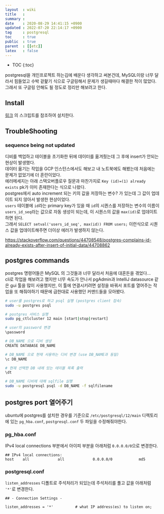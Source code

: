 ```yaml
---
layout  : wiki
title   : 
summary : 
date    : 2020-08-29 14:41:15 +0900
updated : 2022-07-20 22:14:17 +0900
tag     : postgresql
toc     : true
public  : true
parent  : [[etc]]
latex   : false
---
```

* TOC
{:toc}

postgresql을 개인프로젝트 하는김에 배운다 생각하고 써본건데, MySQL이랑 너무 달라서 힘들었고 수박 겉핥기 식으로 구글링해서 문제가 생길때마다 해결한 적이 많았다. 그래서 또 구글링 안해도 될 정도로 정리만 해보려고 한다.

## Install
 
[링크](https://www.postgresql.org/download/linux/ubuntu/) 의 스크립트를 참조하여 설치한다.

## TroubleShooting

### sequence being not updated 

디비를 백업하고 테이블을 초기화한 뒤에 데이터를 옮겨줬는데 그 후에 insert가 안되는 현상이 발생했다.  
데이터 옮기는 작업을 GCP 인스턴스에서도 해보고 내 노트북에도 해봤는데 처음에는 문제가 없었기에 더 혼란이었다.  
에러메세지는 아래 스택오버플로우 질문과 마찬가지로 `Key (id)=(1) already exists` pk가 이미 존재한다는 식으로 나왔다.  
postgres에서 auto increment 되는 키의 값을 저장하는 변수? 가 있는데 그 값이 업데이트 되지 않아서 발생한 현상이었다.  
`users` 테이블에 `id`라는 primary key가 있을 때 `id`의 시퀀스를 저장하는 변수의 이름이 `users_id_seq`라는 값으로 자동 생성이 되는데, 이 시퀀스의 값을 `max(id)`로 업데이트하면 된다.  
그래서 `SELECT setval('users_id_seq', max(id)) FROM users;` 이런식으로 시퀀스 값을 업데이트해주면 더이상 에러가 발생하지 않는다.   

<https://stackoverflow.com/questions/44708548/postgres-complains-id-already-exists-after-insert-of-initial-data/44708862>

## postgres commands

postgres 명령어들은 MySQL 의 그것들과 너무 달라서 처음에 대혼돈을 겪었다...  
cli로 작업을 해보려고 했지만 너무 속도가 안나서 pgAdmin과 IntelliJ datasource 같은 gui 툴을 많이 사용했지만,  이 툴에 연결시키려면 설정을 바꿔서 포트를 열어주는 작업을 또 해줘야하기 때문에 급한대로 사용했던 커맨드들을 모아봤다.  

```sh
# user를 postgres로 하고 psql 실행 (postgres client 접속)
sudo -u postgres psql

# postgres 서비스 실행
sudo pg_ctlcluster 12 main [start|stop|restart]

# user의 password 변경
\password

# DB_NAME 으로 디비 생성
CREATE DATABASE DB_NAME

# DB_NAME 으로 현재 사용하는 디비 변경 (use DB_NAME과 동일)
\c DB_NAME

# 현재 선택한 DB 내에 있는 테이블 목록 출력
\dt

# DB_NAME 디비에 대해 sqlfile 실행
sudo -u postgresql psql -d DB_NAME -f sqlfilename
```

## postgres port 열어주기

ubuntu에 postgres를 설치한 경우를 기준으로 `/etc/postgresql/12/main` 디렉토리에 있는 `pg_hba.conf`, `postgresql.conf` 두 파일을 수정해줘야한다.

### pg_hba.conf

IPv4 local connections 부분에서 아이피 부분을 아래처럼 `0.0.0.0/0`으로 변경한다.

```
## IPv4 local connections:
host    all             all             0.0.0.0/0            md5
```

### postgresql.conf

`listen_addresses` 디폴트로 주석처리가 되있는데 주석처리를 풀고 값을 아래처럼 `'*'`로 변경한다.

```
## - Connection Settings -

listen_addresses = '*'          # what IP address(es) to listen on;
```


